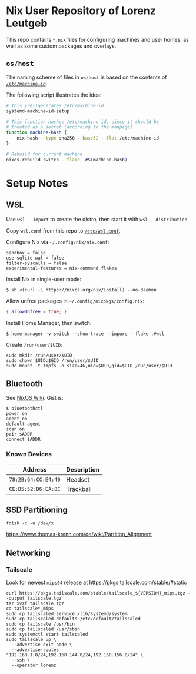 # Nix User Repository of Lorenz Leutgeb

This repo contains `*.nix` files for configuring machines and
user homes, as well as some custom packages and overlays.

## `os/host`

The naming scheme of files in `os/host` is based on
the contents of [`/etc/machine-id`][man-machine-id].

The following script illustrates the idea:

```sh
# This (re-)generates /etc/machine-id
systemd-machine-id-setup

# This function hashes /etc/machine-id, since it should be
# treated as a secret (according to the manpage).
function machine-hash {
	nix-hash --type sha256 --base32 --flat /etc/machine-id
}

# Rebuild for current machine
nixos-rebuild switch --flake .#$(machine-hash)
```

# Setup Notes

## WSL

Use `wsl --import` to create the distro, then start it with `wsl --distribution`.

Copy `wsl.conf` from this repo to [`/etc/wsl.conf`](https://docs.microsoft.com/en-us/windows/wsl/wsl-config#configuration-settings-for-wslconf).

Configure Nix via `~/.config/nix/nix.conf`:

```
sandbox = false
use-sqlite-wal = false
filter-syscalls = false
experimental-features = nix-command flakes
```

Install Nix in single-user mode:

```
$ sh <(curl -L https://nixos.org/nix/install) --no-daemon
```

Allow unfree packages in `~/.config/nixpkgs/config.nix`:

```nix
{ allowUnfree = true; }
```

Install Home Manager, then switch:


```
$ home-manager -v switch --show-trace --impure --flake .#wsl
```

Create `/run/user/$UID`:

```
sudo mkdir /run/user/$UID
sudo chown $UID:$GID /run/user/$UID
sudo mount -t tmpfs -o size=4G,uid=$UID,gid=$GID /run/user/$UID
```

## Bluetooth

See [NixOS Wiki][wiki-bt]. Gist is:

```
$ bluetoothctl
power on
agent on
default-agent
scan on
pair $ADDR
connect $ADDR
```

### Known Devices

| Address             | Description |
|---------------------|-------------|
| `78:2B:64:CC:E4:40` | Headset     |
| `CE:B5:52:D6:EA:8C` | Trackball   |

## SSD Partitioning

`fdisk -c -u /dev/x`

https://www.thomas-krenn.com/de/wiki/Partition_Alignment

[man-machine-id]: https://man7.org/linux/man-pages/man5/machine-id.5.html
[wiki-bt]: https://nixos.wiki/wiki/Bluetooth

## Networking

### Tailscale

Look for newest `mips64` release at https://pkgs.tailscale.com/stable/#static

```
curl https://pkgs.tailscale.com/stable/tailscale_${VERSION}_mips.tgz --output tailscale.tgz
tar xvzf tailscale.tgz
cd tailscale*_mips
sudo cp tailscaled.service /lib/systemd/system
sudo cp tailscaled.defaults /etc/default/tailscaled
sudo cp tailscale /usr/bin
sudo cp tailscaled /usr/sbin
sudo systemctl start tailscaled
sudo tailscale up \
  --advertise-exit-node \
  --advertise-routes "192.168.1.0/24,192.168.144.0/24,192.168.156.0/24" \
  --ssh \
  --operator lorenz
```

